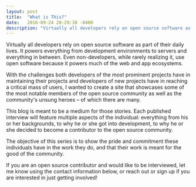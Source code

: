 ```yaml
---
layout: post
title:  "What is This?"
date:   2016-09-24 20:29:38 -0400
description: "Virtually all developers rely on open source software as part of their daily lives."
---
```


Virtually all developers rely on open source software as part of their daily
lives. It powers everything from development environments to servers and
everything in between. Even non-developers, while rarely realizing it, use open
software because it powers much of the web and app ecosystems.

With the challenges both developers of the most prominent projects have in
maintaining their projects and developers of new projects have in reaching a
critical mass of users, I wanted to create a site that showcases some of the
most notable members of the open source community as well as the community's
unsung heroes – of which there are many.

This blog is meant to be a medium for those stories. Each published interview
will feature multiple aspects of the individual: everything from his or her
backgrounds, to why he or she got into development, to why he or she decided to
become a contributor to the open source community.

The objective of this series is to show the pride and commitment these
individuals have in the work they do, and that their work is meant for the good
of the community.

If you are an open source contributor and would like to be interviewed, let me
know using the contact information below, or reach out or sign up if you are
interested in just getting involved!

